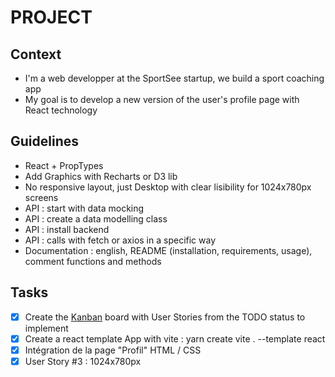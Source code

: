 # PROJECT

## Context

- I'm a web developper at the SportSee startup, we build a sport coaching app
- My goal is to develop a new version of the user's profile page with React technology

## Guidelines

- React + PropTypes
- Add Graphics with Recharts or D3 lib
- No responsive layout, just Desktop with clear lisibility for 1024x780px screens
- API : start with data mocking
- API : create a data modelling class
- API : install backend
- API : calls with fetch or axios in a specific way
- Documentation : english, README (installation, requirements, usage), comment functions and methods

## Tasks

- [x] Create the [Kanban](https://github.com/users/jeromeabel/projects/3) board with User Stories from the TODO status to implement
- [x] Create a react template App with vite : yarn create vite . --template react
- [x] Intégration de la page "Profil" HTML / CSS
- [x] User Story #3 : 1024x780px
